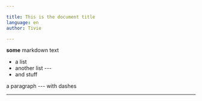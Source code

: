 ```yaml
---         

title: This is the document title
language: en
author: Tivie

---       
```

**some** markdown text

- a list
- another list ---
- and stuff

a paragraph --- with dashes

---
